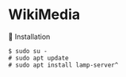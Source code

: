 # WikiMedia

:bookmark: Installation

```
$ sudo su -
# sudo apt update
# sudo apt install lamp-server^
```

